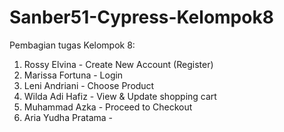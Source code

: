 # Sanber51-Cypress-Kelompok8

Pembagian tugas Kelompok 8:
1. Rossy Elvina - Create New Account (Register)
2. Marissa Fortuna - Login
3. Leni Andriani - Choose Product
4. Wilda Adi Hafiz - View & Update shopping cart
5. Muhammad Azka - Proceed to Checkout
6. Aria Yudha Pratama - 
